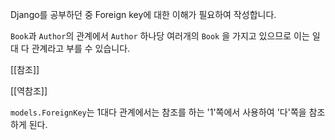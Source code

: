 Django를 공부하던 중 Foreign key에 대한 이해가 필요하여 작성합니다.

`Book`과 `Author`의 관계에서 `Author` 하나당  여러개의 `Book` 을 가지고 있으므로 이는 일 대 다 관계라고 부를 수 있습니다.

[[참조]]

[[역참조]]

`models.ForeignKey`는 1대다 관계에서는 참조를 하는 '1'쪽에서 사용하여 '다'쪽을 참조하게 된다. 


